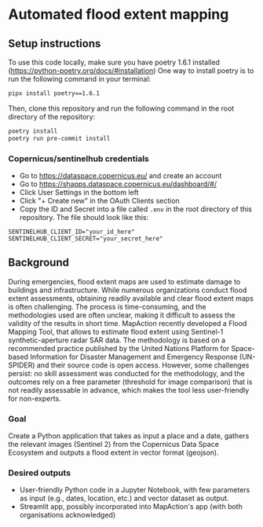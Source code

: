 # Automated flood extent mapping

## Setup instructions
To use this code locally, make sure you have poetry 1.6.1 installed (https://python-poetry.org/docs/#installation)
One way to install poetry is to run the following command in your terminal:

```bash
pipx install poetry==1.6.1
```

Then, clone this repository and run the following command in the root directory of the repository:

```bash
poetry install
poetry run pre-commit install
```

### Copernicus/sentinelhub credentials

- Go to https://dataspace.copernicus.eu/ and create an account
- Go to https://shapps.dataspace.copernicus.eu/dashboard/#/
- Click User Settings in the bottom left
- Click "+ Create new" in the OAuth Clients section
- Copy the ID and Secret into a file called `.env` in the root directory of this repository. The file should look like this:

```
SENTINELHUB_CLIENT_ID="your_id_here"
SENTINELHUB_CLIENT_SECRET="your_secret_here"
```

## Background

During emergencies, flood extent maps are used to estimate damage to buildings and infrastructure. While numerous organizations conduct flood extent assessments, obtaining readily available and clear flood extent maps is often challenging. The process is time-consuming, and the methodologies used are often unclear, making it difficult to assess the validity of the results in short time. MapAction recently developed a Flood Mapping Tool, that allows to estimate flood extent using Sentinel-1 synthetic-aperture radar SAR data. The methodology is based on a recommended practice published by the United Nations Platform for Space-based Information for Disaster Management and Emergency Response (UN-SPIDER) and their source code is open access. However, some challenges persist: no skill assessment was conducted for the methodology, and the outcomes rely on a free parameter (threshold for image comparison) that is not readily assessable in advance, which makes the tool less user-friendly for non-experts.

### Goal

Create a Python application that takes as input a place and a date, gathers the relevant images (Sentinel 2) from the Copernicus Data Space Ecosystem and outputs a flood extent in vector format (geojson).


### Desired outputs

- User-friendly Python code in a Jupyter Notebook, with few parameters as input (e.g., dates, location, etc.) and vector dataset as output.
- Streamlit app, possibly incorporated into MapAction's app (with both organisations acknowledged)
